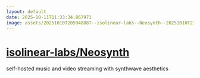 ```yaml
---
layout: default
date: 2025-10-11T11:33:34.867971
image: assets/20251010T205948887--isolinear-labs--Neosynth--20251010T211629539--cropped.png
---
```


# [isolinear-labs/Neosynth](https://github.com/isolinear-labs/Neosynth)

self-hosted music and video streaming with synthwave aesthetics
